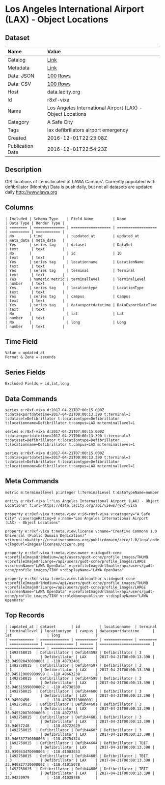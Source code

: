 # Los Angeles International Airport (LAX) - Object Locations

## Dataset

| Name | Value |
| :--- | :---- |
| Catalog | [Link](https://catalog.data.gov/dataset/los-angeles-international-airport-lax-object-locations) |
| Metadata | [Link](https://data.lacity.org/api/views/r8xf-vixa) |
| Data: JSON | [100 Rows](https://data.lacity.org/api/views/r8xf-vixa/rows.json?max_rows=100) |
| Data: CSV | [100 Rows](https://data.lacity.org/api/views/r8xf-vixa/rows.csv?max_rows=100) |
| Host | data.lacity.org |
| Id | r8xf-vixa |
| Name | Los Angeles International Airport (LAX) - Object Locations |
| Category | A Safe City |
| Tags | lax defibrillators airport emergency |
| Created | 2016-12-01T22:23:08Z |
| Publication Date | 2016-12-01T22:54:23Z |

## Description

GIS locations of items located at LAWA Campus'. Currently populated with defibrillator (Monthly) Data is push daily, but not all datasets are updated daily http://www.lawa.org

## Columns

```ls
| Included | Schema Type    | Field Name         | Name               | Data Type | Render Type |
| ======== | ============== | ================== | ================== | ========= | =========== |
| No       | time           | :updated_at        | updated_at         | meta_data | meta_data   |
| Yes      | series tag     | dataset            | DataSet            | text      | text        |
| No       |                | id                 | ID                 | text      | text        |
| Yes      | series tag     | locationname       | LocationName       | text      | text        |
| Yes      | series tag     | terminal           | Terminal           | text      | text        |
| Yes      | numeric metric | terminallevel      | TerminalLevel      | number    | text        |
| Yes      | series tag     | locationtype       | LocationType       | text      | text        |
| Yes      | series tag     | campus             | Campus             | text      | text        |
| Yes      | series tag     | dataexportdatetime | DataExportDateTime | text      | text        |
| No       |                | lat                | Lat                | number    | text        |
| No       |                | long               | Long               | number    | text        |
```

## Time Field

```ls
Value = updated_at
Format & Zone = seconds
```

## Series Fields

```ls
Excluded Fields = id,lat,long
```

## Data Commands

```ls
series e:r8xf-vixa d:2017-04-21T07:00:15.000Z t:dataexportdatetime=2017-04-21T00:00:13.390 t:terminal=3 t:dataset=Defibrillator t:locationtype=Defibrillator t:locationname=Defibrillator t:campus=LAX m:terminallevel=1

series e:r8xf-vixa d:2017-04-21T07:00:15.000Z t:dataexportdatetime=2017-04-21T00:00:13.390 t:terminal=3 t:dataset=Defibrillator t:locationtype=Defibrillator t:locationname=Defibrillator t:campus=LAX m:terminallevel=1

series e:r8xf-vixa d:2017-04-21T07:00:15.000Z t:dataexportdatetime=2017-04-21T00:00:13.390 t:terminal=3 t:dataset=Defibrillator t:locationtype=Defibrillator t:locationname=Defibrillator t:campus=LAX m:terminallevel=1
```

## Meta Commands

```ls
metric m:terminallevel p:integer l:TerminalLevel t:dataTypeName=number

entity e:r8xf-vixa l:"Los Angeles International Airport (LAX) - Object Locations" t:url=https://data.lacity.org/api/views/r8xf-vixa

property e:r8xf-vixa t:meta.view v:id=r8xf-vixa v:category="A Safe City" v:averageRating=0 v:name="Los Angeles International Airport (LAX) - Object Locations"

property e:r8xf-vixa t:meta.view.license v:name="Creative Commons 1.0 Universal (Public Domain Dedication)" v:termsLink=http://creativecommons.org/publicdomain/zero/1.0/legalcode v:logoUrl=images/licenses/ccZero.png

property e:r8xf-vixa t:meta.view.owner v:id=gudt-ccne v:profileImageUrlMedium=/api/users/gudt-ccne/profile_images/THUMB v:profileImageUrlLarge=/api/users/gudt-ccne/profile_images/LARGE v:screenName="LAWA OpenData" v:profileImageUrlSmall=/api/users/gudt-ccne/profile_images/TINY v:displayName="LAWA OpenData"

property e:r8xf-vixa t:meta.view.tableauthor v:id=gudt-ccne v:profileImageUrlMedium=/api/users/gudt-ccne/profile_images/THUMB v:profileImageUrlLarge=/api/users/gudt-ccne/profile_images/LARGE v:screenName="LAWA OpenData" v:profileImageUrlSmall=/api/users/gudt-ccne/profile_images/TINY v:roleName=publisher v:displayName="LAWA OpenData"
```

## Top Records

```ls
| :updated_at | dataset       | id         | locationname  | terminal | terminallevel | locationtype  | campus | dataexportdatetime      | lat                | long                | 
| =========== | ============= | ========== | ============= | ======== | ============= | ============= | ====== | ======================= | ================== | =================== | 
| 1492758015  | Defibrillator | Defib44598 | Defibrillator | 3        | 1             | Defibrillator | LAX    | 2017-04-21T00:00:13.390 | 33.945028430000001 | -118.40732401       | 
| 1492758015  | Defibrillator | Defib44597 | Defibrillator | 3        | 1             | Defibrillator | LAX    | 2017-04-21T00:00:13.390 | 33.945119089999999 | -118.40663238       | 
| 1492758015  | Defibrillator | Defib44599 | Defibrillator | 3        | 1             | Defibrillator | LAX    | 2017-04-21T00:00:13.390 | 33.946315990000002 | -118.40738589       | 
| 1492758015  | Defibrillator | Defib44600 | Defibrillator | 3        | 2             | Defibrillator | LAX    | 2017-04-21T00:00:13.390 | 33.94502456        | -118.40707113000001 | 
| 1492758015  | Defibrillator | Defib44601 | Defibrillator | 3        | 3             | Defibrillator | LAX    | 2017-04-21T00:00:13.390 | 33.945520870000003 | -118.4072738        | 
| 1492758015  | Defibrillator | Defib44602 | Defibrillator | 3        | 3             | Defibrillator | LAX    | 2017-04-21T00:00:13.390 | 33.94657248        | -118.40722629       | 
| 1492758015  | Defibrillator | Defib44603 | Defibrillator | 3        | 3             | Defibrillator | LAX    | 2017-04-21T00:00:13.390 | 33.946537730000003 | -118.40754324       | 
| 1492758015  | Defibrillator | Defib44604 | Defibrillator | TBIT     | 3             | Defibrillator | LAX    | 2017-04-21T00:00:13.390 | 33.939943470000003 | -118.41003653       | 
| 1492758015  | Defibrillator | Defib44605 | Defibrillator | TBIT     | 3             | Defibrillator | LAX    | 2017-04-21T00:00:13.390 | 33.940827730000002 | -118.41015078       | 
| 1492758015  | Defibrillator | Defib44606 | Defibrillator | TBIT     | 3             | Defibrillator | LAX    | 2017-04-21T00:00:13.390 | 33.94220979        | -118.41038786       | 
```